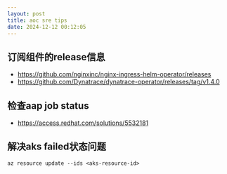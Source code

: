 ```yaml
---
layout: post
title: aoc sre tips
date: 2024-12-12 00:12:05
---
```


## 订阅组件的release信息

- https://github.com/nginxinc/nginx-ingress-helm-operator/releases
- https://github.com/Dynatrace/dynatrace-operator/releases/tag/v1.4.0

## 检查aap job status

- https://access.redhat.com/solutions/5532181


## 解决aks failed状态问题

```
az resource update --ids <aks-resource-id>
```

